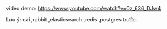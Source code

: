 video demo: https://www.youtube.com/watch?v=0z_636_DJw4

Lưu ý: cài ,rabbit ,elasticsearch ,redis ,postgres trước. 
